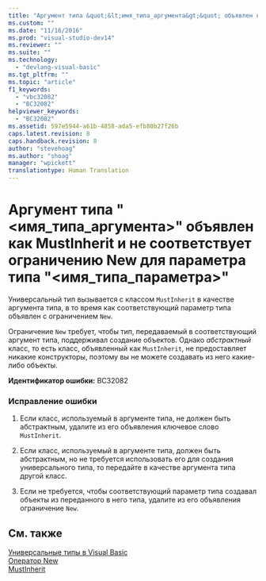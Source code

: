 ```yaml
---
title: "Аргумент типа &quot;&lt;имя_типа_аргумента&gt;&quot; объявлен как MustInherit и не соответствует ограничению New для параметра типа &quot;&lt;имя_типа_параметра&gt;&quot; | Microsoft Docs"
ms.custom: ""
ms.date: "11/16/2016"
ms.prod: "visual-studio-dev14"
ms.reviewer: ""
ms.suite: ""
ms.technology: 
  - "devlang-visual-basic"
ms.tgt_pltfrm: ""
ms.topic: "article"
f1_keywords: 
  - "vbc32082"
  - "BC32082"
helpviewer_keywords: 
  - "BC32082"
ms.assetid: 597e5944-a61b-4858-ada5-efb80b27f26b
caps.latest.revision: 8
caps.handback.revision: 8
author: "stevehoag"
ms.author: "shoag"
manager: "wpickett"
translationtype: Human Translation
---
```

# Аргумент типа &quot;&lt;имя_типа_аргумента&gt;&quot; объявлен как MustInherit и не соответствует ограничению New для параметра типа &quot;&lt;имя_типа_параметра&gt;&quot;
Универсальный тип вызывается с классом `MustInherit` в качестве аргумента типа, в то время как соответствующий параметр типа объявлен с ограничением `New`.  
  
 Ограничение `New` требует, чтобы тип, передаваемый в соответствующий аргумент типа, поддерживал создание объектов. Однако *абстрактный* класс, то есть класс, объявленный как `MustInherit`, не предоставляет никакие конструкторы, поэтому вы не можете создавать из него какие\-либо объекты.  
  
 **Идентификатор ошибки:** BC32082  
  
### Исправление ошибки  
  
1.  Если класс, используемый в аргументе типа, не должен быть абстрактным, удалите из его объявления ключевое слово `MustInherit`.  
  
2.  Если класс, используемый в аргументе типа, должен быть абстрактным, но не требуется использовать его для создания универсального типа, то передайте в качестве аргумента типа другой класс.  
  
3.  Если не требуется, чтобы соответствующий параметр типа создавал объекты из переданного в него типа, удалите из его объявления ограничение `New`.  
  
## См. также  
 [Универсальные типы в Visual Basic](../../visual-basic/programming-guide/language-features/data-types/generic-types.md)   
 [Оператор New](../../visual-basic/language-reference/operators/new-operator.md)   
 [MustInherit](../../visual-basic/language-reference/modifiers/mustinherit.md)